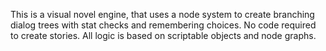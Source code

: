 This is a visual novel engine, that uses a node system to create branching dialog trees with stat checks and remembering choices. No code required to create stories. All logic is based on scriptable objects and node graphs.
